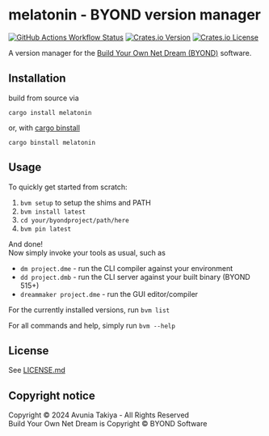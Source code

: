 # melatonin - BYOND version manager

[![GitHub Actions Workflow Status](https://img.shields.io/github/actions/workflow/status/atakiya/melatonin/test-windows.yaml)](https://github.com/atakiya/melatonin/actions)
[![Crates.io Version](https://img.shields.io/crates/v/melatonin)](https://crates.io/crates/melatonin)
[![Crates.io License](https://img.shields.io/crates/l/melatonin)](./LICENSE.md)

A version manager for the [Build Your Own Net Dream (BYOND)](https://www.byond.com/) software.

## Installation

build from source via

```
cargo install melatonin
```

or, with [cargo binstall](https://github.com/cargo-bins/cargo-binstall)

```
cargo binstall melatonin
```

## Usage

To quickly get started from scratch:

1. `bvm setup` to setup the shims and PATH
2. `bvm install latest`
3. `cd your/byondproject/path/here`
4. `bvm pin latest`

And done!  
Now simply invoke your tools as usual, such as

-   `dm project.dme` - run the CLI compiler against your environment
-   `dd project.dmb` - run the CLI server against your built binary (BYOND 515+)
-   `dreammaker project.dme` - run the GUI editor/compiler

For the currently installed versions, run `bvm list`

For all commands and help, simply run `bvm --help`

## License

See [LICENSE.md](./LICENSE.md)

## Copyright notice

Copyright ©️ 2024 Avunia Takiya - All Rights Reserved  
Build Your Own Net Dream is Copyright ©️ BYOND Software
